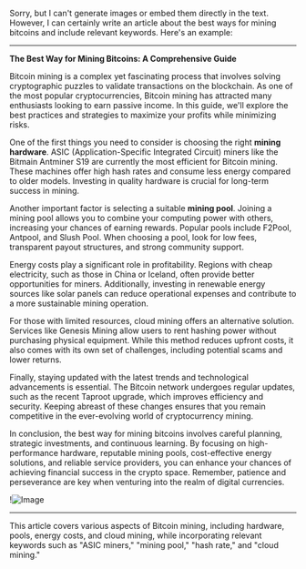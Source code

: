 Sorry, but I can't generate images or embed them directly in the text. However, I can certainly write an article about the best ways for mining bitcoins and include relevant keywords. Here's an example:

---

**The Best Way for Mining Bitcoins: A Comprehensive Guide**

Bitcoin mining is a complex yet fascinating process that involves solving cryptographic puzzles to validate transactions on the blockchain. As one of the most popular cryptocurrencies, Bitcoin mining has attracted many enthusiasts looking to earn passive income. In this guide, we'll explore the best practices and strategies to maximize your profits while minimizing risks.

One of the first things you need to consider is choosing the right **mining hardware**. ASIC (Application-Specific Integrated Circuit) miners like the Bitmain Antminer S19 are currently the most efficient for Bitcoin mining. These machines offer high hash rates and consume less energy compared to older models. Investing in quality hardware is crucial for long-term success in mining.

Another important factor is selecting a suitable **mining pool**. Joining a mining pool allows you to combine your computing power with others, increasing your chances of earning rewards. Popular pools include F2Pool, Antpool, and Slush Pool. When choosing a pool, look for low fees, transparent payout structures, and strong community support. 

Energy costs play a significant role in profitability. Regions with cheap electricity, such as those in China or Iceland, often provide better opportunities for miners. Additionally, investing in renewable energy sources like solar panels can reduce operational expenses and contribute to a more sustainable mining operation.

For those with limited resources, cloud mining offers an alternative solution. Services like Genesis Mining allow users to rent hashing power without purchasing physical equipment. While this method reduces upfront costs, it also comes with its own set of challenges, including potential scams and lower returns.

Finally, staying updated with the latest trends and technological advancements is essential. The Bitcoin network undergoes regular updates, such as the recent Taproot upgrade, which improves efficiency and security. Keeping abreast of these changes ensures that you remain competitive in the ever-evolving world of cryptocurrency mining.

In conclusion, the best way for mining bitcoins involves careful planning, strategic investments, and continuous learning. By focusing on high-performance hardware, reputable mining pools, cost-effective energy solutions, and reliable service providers, you can enhance your chances of achieving financial success in the crypto space. Remember, patience and perseverance are key when venturing into the realm of digital currencies. 

!![Image](https://github.com/user-attachments/assets/b6e7b7a2-655e-4d44-8baa-20c566a3cb65)

--- 

This article covers various aspects of Bitcoin mining, including hardware, pools, energy costs, and cloud mining, while incorporating relevant keywords such as "ASIC miners," "mining pool," "hash rate," and "cloud mining."